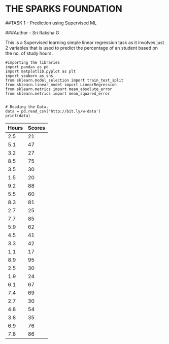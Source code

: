 # THE SPARKS FOUNDATION
##TASK 1 - Prediction using Supervised ML

###Author - Sri Raksha G

This is a Supervised learning simple linear regression task as it involves just 2 variables that is used to predict the percentage of an student based on the no. of study hours.

```
#importing the libraries
import pandas as pd
import matplotlib.pyplot as plt 
import seaborn as sns
from sklearn.model_selection import train_test_split
from sklearn.linear_model import LinearRegression
from sklearn.metrics import mean_absolute_error
from sklearn.metrics import mean_squared_error

```
```

# Reading the Data.
data = pd.read_csv('http://bit.ly/w-data')
print(data)

```

 Hours | Scores
  --------|--------
  2.5  |   21
  5.1  |   47
  3.2  |   27
  8.5  |   75
  3.5  |   30
  1.5  |   20
  9.2  |   88
  5.5  |   60
  8.3  |   81
  2.7  |   25
  7.7  |   85
  5.9  |   62
  4.5  |   41
      3.3  |   42
      1.1  |   17
      8.9  |   95
      2.5  |   30
      1.9  |   24
      6.1  |   67
      7.4  |   69
      2.7  |   30
      4.8  |   54
      3.8  |   35
      6.9  |   76
      7.8  |   86

